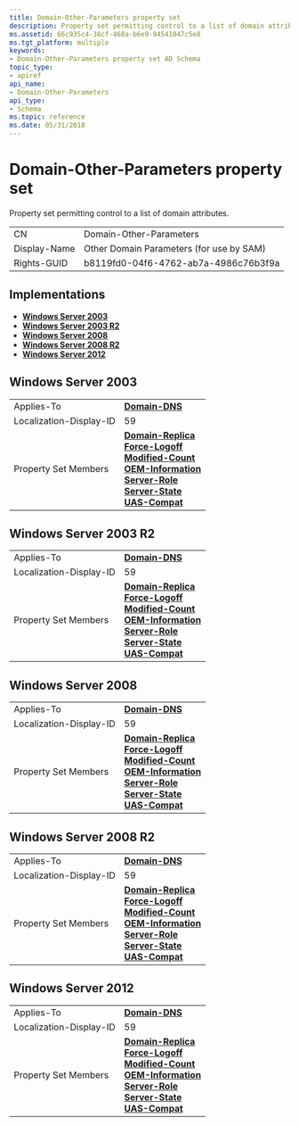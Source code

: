 ```yaml
---
title: Domain-Other-Parameters property set
description: Property set permitting control to a list of domain attributes.
ms.assetid: 66c935c4-38cf-468a-b6e9-94541047c5e8
ms.tgt_platform: multiple
keywords:
- Domain-Other-Parameters property set AD Schema
topic_type:
- apiref
api_name:
- Domain-Other-Parameters
api_type:
- Schema
ms.topic: reference
ms.date: 05/31/2018
---
```


# Domain-Other-Parameters property set

Property set permitting control to a list of domain attributes.



|              |                                          |
|--------------|------------------------------------------|
| CN           | Domain-Other-Parameters                  |
| Display-Name | Other Domain Parameters (for use by SAM) |
| Rights-GUID  | b8119fd0-04f6-4762-ab7a-4986c76b3f9a     |



## Implementations

-   [**Windows Server 2003**](#windows-server-2003)
-   [**Windows Server 2003 R2**](#windows-server-2003-r2)
-   [**Windows Server 2008**](#windows-server-2008)
-   [**Windows Server 2008 R2**](#windows-server-2008-r2)
-   [**Windows Server 2012**](#windows-server-2012)

## Windows Server 2003



|                         |                                                                                                                                                                                                                                                                                                                                                                |
|-------------------------|----------------------------------------------------------------------------------------------------------------------------------------------------------------------------------------------------------------------------------------------------------------------------------------------------------------------------------------------------------------|
| Applies-To              | [**Domain-DNS**](c-domaindns.md)<br/>                                                                                                                                                                                                                                                                                                                   |
| Localization-Display-ID | 59                                                                                                                                                                                                                                                                                                                                                             |
| Property Set Members    | [**Domain-Replica**](a-domainreplica.md)<br/> [**Force-Logoff**](a-forcelogoff.md)<br/> [**Modified-Count**](a-modifiedcount.md)<br/> [**OEM-Information**](a-oeminformation.md)<br/> [**Server-Role**](a-serverrole.md)<br/> [**Server-State**](a-serverstate.md)<br/> [**UAS-Compat**](a-uascompat.md)<br/> |



## Windows Server 2003 R2



|                         |                                                                                                                                                                                                                                                                                                                                                                |
|-------------------------|----------------------------------------------------------------------------------------------------------------------------------------------------------------------------------------------------------------------------------------------------------------------------------------------------------------------------------------------------------------|
| Applies-To              | [**Domain-DNS**](c-domaindns.md)<br/>                                                                                                                                                                                                                                                                                                                   |
| Localization-Display-ID | 59                                                                                                                                                                                                                                                                                                                                                             |
| Property Set Members    | [**Domain-Replica**](a-domainreplica.md)<br/> [**Force-Logoff**](a-forcelogoff.md)<br/> [**Modified-Count**](a-modifiedcount.md)<br/> [**OEM-Information**](a-oeminformation.md)<br/> [**Server-Role**](a-serverrole.md)<br/> [**Server-State**](a-serverstate.md)<br/> [**UAS-Compat**](a-uascompat.md)<br/> |



## Windows Server 2008



|                         |                                                                                                                                                                                                                                                                                                                                                                |
|-------------------------|----------------------------------------------------------------------------------------------------------------------------------------------------------------------------------------------------------------------------------------------------------------------------------------------------------------------------------------------------------------|
| Applies-To              | [**Domain-DNS**](c-domaindns.md)<br/>                                                                                                                                                                                                                                                                                                                   |
| Localization-Display-ID | 59                                                                                                                                                                                                                                                                                                                                                             |
| Property Set Members    | [**Domain-Replica**](a-domainreplica.md)<br/> [**Force-Logoff**](a-forcelogoff.md)<br/> [**Modified-Count**](a-modifiedcount.md)<br/> [**OEM-Information**](a-oeminformation.md)<br/> [**Server-Role**](a-serverrole.md)<br/> [**Server-State**](a-serverstate.md)<br/> [**UAS-Compat**](a-uascompat.md)<br/> |



## Windows Server 2008 R2



|                         |                                                                                                                                                                                                                                                                                                                                                                |
|-------------------------|----------------------------------------------------------------------------------------------------------------------------------------------------------------------------------------------------------------------------------------------------------------------------------------------------------------------------------------------------------------|
| Applies-To              | [**Domain-DNS**](c-domaindns.md)<br/>                                                                                                                                                                                                                                                                                                                   |
| Localization-Display-ID | 59                                                                                                                                                                                                                                                                                                                                                             |
| Property Set Members    | [**Domain-Replica**](a-domainreplica.md)<br/> [**Force-Logoff**](a-forcelogoff.md)<br/> [**Modified-Count**](a-modifiedcount.md)<br/> [**OEM-Information**](a-oeminformation.md)<br/> [**Server-Role**](a-serverrole.md)<br/> [**Server-State**](a-serverstate.md)<br/> [**UAS-Compat**](a-uascompat.md)<br/> |



## Windows Server 2012



|                         |                                                                                                                                                                                                                                                                                                                                                                |
|-------------------------|----------------------------------------------------------------------------------------------------------------------------------------------------------------------------------------------------------------------------------------------------------------------------------------------------------------------------------------------------------------|
| Applies-To              | [**Domain-DNS**](c-domaindns.md)<br/>                                                                                                                                                                                                                                                                                                                   |
| Localization-Display-ID | 59                                                                                                                                                                                                                                                                                                                                                             |
| Property Set Members    | [**Domain-Replica**](a-domainreplica.md)<br/> [**Force-Logoff**](a-forcelogoff.md)<br/> [**Modified-Count**](a-modifiedcount.md)<br/> [**OEM-Information**](a-oeminformation.md)<br/> [**Server-Role**](a-serverrole.md)<br/> [**Server-State**](a-serverstate.md)<br/> [**UAS-Compat**](a-uascompat.md)<br/> |



 

 






